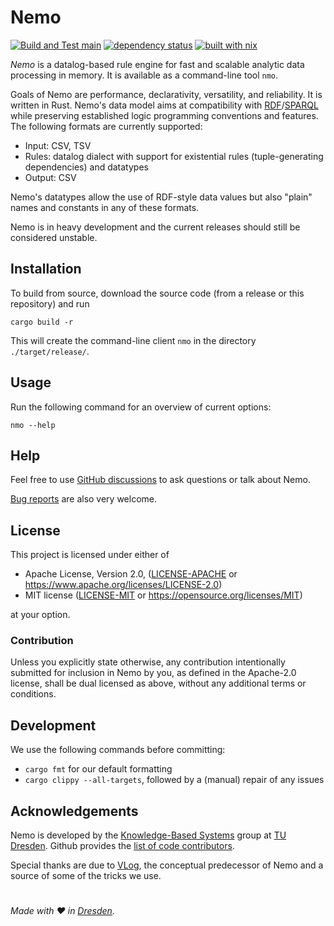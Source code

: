 # Nemo

[![Build and Test main](https://img.shields.io/github/actions/workflow/status/knowsys/nemo/build.yml?branch=main&label=build)](https://github.com/knowsys/nemo/actions/workflows/build.yml)
[![dependency status](https://deps.rs/repo/github/knowsys/nemo/status.svg)](https://deps.rs/repo/github/knowsys/nemo)
[![built with nix](https://img.shields.io/static/v1?logo=nixos&logoColor=white&label=&message=Built%20with%20Nix&color=41439a)](https://builtwithnix.org)

*Nemo* is a datalog-based rule engine for fast and scalable analytic data processing in memory. It is available as a command-line tool ```nmo```.

Goals of Nemo are performance, declarativity, versatility, and reliability. It is written in Rust. Nemo's data model aims at compatibility with [RDF](https://www.w3.org/TR/rdf11-concepts/)/[SPARQL](https://www.w3.org/TR/sparql11-overview/) while preserving established logic programming conventions and features. The following formats are currently supported:
- Input: CSV, TSV
- Rules: datalog dialect with support for existential rules (tuple-generating dependencies) and datatypes
- Output: CSV

Nemo's datatypes allow the use of RDF-style data values but also "plain" names and constants in any of these formats.

Nemo is in heavy development and the current releases should still be considered unstable. 

## Installation

To build from source, download the source code (from a release or this repository) and run

 `cargo build -r`
 
This will create the command-line client `nmo` in the directory `./target/release/`.

## Usage

Run the following command for an overview of current options:

`nmo --help`

## Help

Feel free to use [GitHub discussions](https://github.com/knowsys/nemo/discussions) to ask questions or talk about Nemo.

[Bug reports](https://github.com/knowsys/nemo/issues) are also very welcome.

## License

This project is licensed under either of

- Apache License, Version 2.0, ([LICENSE-APACHE](LICENSE-APACHE) or
  https://www.apache.org/licenses/LICENSE-2.0)
- MIT license ([LICENSE-MIT](LICENSE-MIT) or
  https://opensource.org/licenses/MIT)

at your option.

### Contribution

Unless you explicitly state otherwise, any contribution intentionally submitted for inclusion in Nemo by you, as defined in the Apache-2.0 license, shall be dual licensed as above, without any additional terms or conditions.

## Development

We use the following commands before committing:
- `cargo fmt` for our default formatting 
- `cargo clippy --all-targets`, followed by a (manual) repair of any issues

## Acknowledgements

Nemo is developed by the [Knowledge-Based Systems](https://kbs.inf.tu-dresden.de/) group at [TU Dresden](https://tu-dresden.de). Github provides the [list of code contributors](https://github.com/knowsys/nemo/graphs/contributors).

Special thanks are due to [VLog](https://github.com/karmaresearch/vlog), the conceptual predecessor of Nemo and a source of some of the tricks we use.

#

*Made with ❤️ in [Dresden](https://www.dresden.de).*
